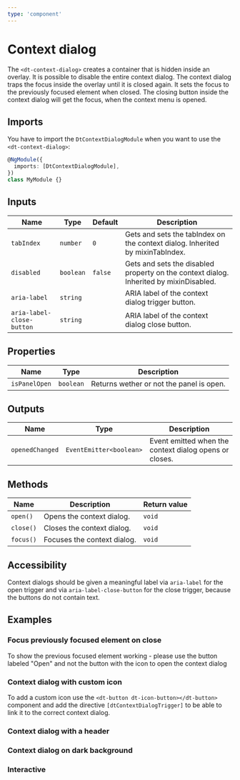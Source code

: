```yaml
---
type: 'component'
---
```


# Context dialog

The `<dt-context-dialog>` creates a container that is hidden inside an overlay.
It is possible to disable the entire context dialog.
The context dialog traps the focus inside the overlay until it is closed again.
It sets the focus to the previously focused element when closed.
The closing button inside the context dialog will get the focus, when the context menu is opened.

<docs-source-example example="ContextDialogDefaultExample"></docs-source-example>

## Imports

You have to import the `DtContextDialogModule` when you want to use the `<dt-context-dialog>`:

```typescript
@NgModule({
  imports: [DtContextDialogModule],
})
class MyModule {}
```

## Inputs

| Name                      | Type      | Default | Description                                                                            |
| ------------------------- | --------- | ------- | -------------------------------------------------------------------------------------- |
| `tabIndex`                | `number`  | `0`     | Gets and sets the tabIndex on the context dialog. Inherited by mixinTabIndex.          |
| `disabled`                | `boolean` | `false` | Gets and sets the disabled property on the context dialog. Inherited by mixinDisabled. |
| `aria-label`              | `string`  |         | ARIA label of the context dialog trigger button.                                       |
| `aria-label-close-button` | `string`  |         | ARIA label of the context dialog close button.                                         |

## Properties

| Name          | Type      | Description                              |
| ------------- | --------- | ---------------------------------------- |
| `isPanelOpen` | `boolean` | Returns wether or not the panel is open. |

## Outputs

| Name            | Type                    | Description                                            |
| --------------- | ----------------------- | ------------------------------------------------------ |
| `openedChanged` | `EventEmitter<boolean>` | Event emitted when the context dialog opens or closes. |

## Methods

| Name      | Description                 | Return value |
| --------- | --------------------------- | ------------ |
| `open()`  | Opens the context dialog.   | `void`       |
| `close()` | Closes the context dialog.  | `void`       |
| `focus()` | Focuses the context dialog. | `void`       |

## Accessibility

Context dialogs should be given a meaningful label via `aria-label` for the open trigger and via `aria-label-close-button` for the close trigger, because the buttons do not contain text.

## Examples

### Focus previously focused element on close

To show the previous focused element working - please use the button labeled "Open" and not the button with the icon to open the context dialog

<docs-source-example example="ContextDialogPreviousFocusExample"></docs-source-example>

### Context dialog with custom icon

To add a custom icon use the `<dt-button dt-icon-button></dt-button>` component and add the directive `[dtContextDialogTrigger]` to be able to link it to the correct context dialog.

<docs-source-example example="ContextDialogCustomIconExample"></docs-source-example>

### Context dialog with a header

<docs-source-example example="ContextDialogHeaderExample"></docs-source-example>

### Context dialog on dark background

<docs-source-example example="ContextDialogDarkExample" themedark="true"></docs-source-example>

### Interactive

<docs-source-example example="ContextDialogInteractiveExample"></docs-source-example>
